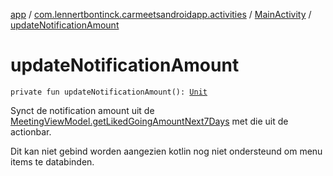 [app](../../index.md) / [com.lennertbontinck.carmeetsandroidapp.activities](../index.md) / [MainActivity](index.md) / [updateNotificationAmount](./update-notification-amount.md)

# updateNotificationAmount

`private fun updateNotificationAmount(): `[`Unit`](https://kotlinlang.org/api/latest/jvm/stdlib/kotlin/-unit/index.html)

Synct de notification amount uit de [MeetingViewModel.getLikedGoingAmountNext7Days](../../com.lennertbontinck.carmeetsandroidapp.viewmodels/-meeting-view-model/get-liked-going-amount-next7-days.md) met die uit de actionbar.

Dit kan niet gebind worden aangezien kotlin nog niet ondersteund om menu items te databinden.

